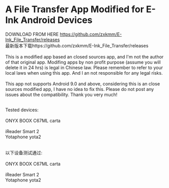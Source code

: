 # A File Transfer App Modified for E-Ink Android Devices
DOWNLOAD FROM HERE https://github.com/zxkmm/E-Ink_File_Transfer/releases  
最新版本下载https://github.com/zxkmm/E-Ink_File_Transfer/releases  
<br>This is a modified app based an closed sources app, and I'm not the author of that original app. Modifing apps by non profit purpose (assume you will delete it in 24 hrs) is legal in Chinese law. Please remember to refer to your local laws when using this app. And I an not responsible for any legal risks.</br>
<br>This app not supports Android 9.0 and above, considering this is an close sources modified app, I have no idea to fix this. Please do not post any issues about the compatibility. Thank you very much!



<br>Tested devices:</br>
<br>ONYX BOOX C67ML carta</br>
<br>iReader Smart 2</br>
<be>Yotaphone yota2</be>

<br>以下设备测试通过:</br>
<br>ONYX BOOX C67ML carta</br>
<br>iReader Smart 2</br>
<be>Yotaphone yota2</be>
